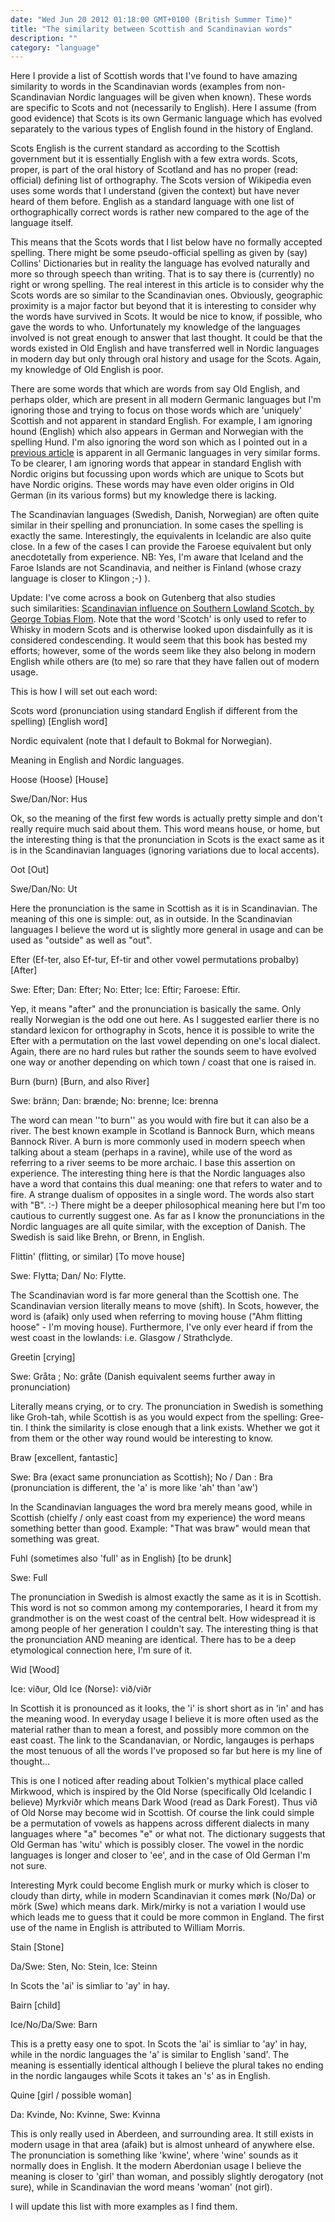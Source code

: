 ```yaml
---
date: "Wed Jun 20 2012 01:18:00 GMT+0100 (British Summer Time)"
title: "The similarity between Scottish and Scandinavian words"
description: ""
category: "language"
---
```

Here I provide a list of Scottish words that I've found to have amazing similarity to words in the Scandinavian words (examples from non-Scandinavian Nordic languages will be given when known). These words are specific to Scots and not (necessarily to English). Here I assume (from good evidence) that Scots is its own Germanic language which has evolved separately to the various types of English found in the history of England.

Scots English is the current standard as according to the Scottish government but it is essentially English with a few extra words. Scots, proper, is part of the oral history of Scotland and has no proper (read: official) defining list of orthography. The Scots version of Wikipedia even uses some words that I understand (given the context) but have never heard of them before. English as a standard language with one list of orthographically correct words is rather new compared to the age of the language itself.

This means that the Scots words that I list below have no formally accepted spelling. There might be some pseudo-official spelling as given by (say) Collins' Dictionaries but in reality the language has evolved naturally and more so through speech than writing. That is to say there is (currently) no right or wrong spelling. The real interest in this article is to consider why the Scots words are so similar to the Scandinavian ones. Obviously, geographic proximity is a major factor but beyond that it is interesting to consider why the words have survived in Scots. It would be nice to know, if possible, who gave the words to who. Unfortunately my knowledge of the languages involved is not great enough to answer that last thought. It could be that the words existed in Old English and have transferred well in Nordic languages in modern day but only through oral history and usage for the Scots. Again, my knowledge of Old English is poor.

There are some words that which are words from say Old English, and perhaps older, which are present in all modern Germanic languages but I'm ignoring those and trying to focus on those words which are 'uniquely' Scottish and not apparent in standard English. For example, I am ignoring hound (English) which also appears in German and Norwegian with the spelling Hund. I'm also ignoring the word son which as I pointed out in a [previous article](/web/20160425012408/http://www.esoteriic.com/thoughts/23-culture/74-etymology-and-phonology-of-thomson-or-why-thompson-is-not-correct) is apparent in all Germanic languages in very similar forms. To be clearer, I am ignoring words that appear in standard English with Nordic origins but focussing upon words which are unique to Scots but have Nordic origins. These words may have even older origins in Old German (in its various forms) but my knowledge there is lacking.

The Scandinavian languages (Swedish, Danish, Norwegian) are often quite similar in their spelling and pronunciation. In some cases the spelling is exactly the same. Interestingly, the equivalents in Icelandic are also quite close. In a few of the cases I can provide the Faroese equivalent but only anecdotetally from experience. NB: Yes, I'm aware that Iceland and the Faroe Islands are not Scandinavia, and neither is Finland (whose crazy language is closer to Klingon ;-) ).

Update: I've come across a book on Gutenberg that also studies such similarities: [Scandinavian influence on Southern Lowland Scotch, by George Tobias Flom](/web/20160425012408/http://www.gutenberg.org/dirs/1/4/6/0/14604/14604-h/14604-h.htm "Scandinavian influence on Southern Lowland Scotch, by George Tobias Flom"). Note that the word 'Scotch' is only used to refer to Whisky in modern Scots and is otherwise looked upon disdainfully as it is considered condescending. It would seem that this book has bested my efforts; however, some of the words seem like they also belong in modern English while others are (to me) so rare that they have fallen out of modern usage.

This is how I will set out each word:

Scots word (pronunciation using standard English if different from the spelling) \[English word\]

Nordic equivalent (note that I default to Bokmal for Norwegian).

Meaning in English and Nordic languages.

Hoose (Hoose) \[House\]

Swe/Dan/Nor: Hus

Ok, so the meaning of the first few words is actually pretty simple and don't really require much said about them. This word means house, or home, but the interesting thing is that the pronunciation in Scots is the exact same as it is in the Scandinavian languages (ignoring variations due to local accents).

Oot \[Out\]

Swe/Dan/No: Ut

Here the pronunciation is the same in Scottish as it is in Scandinavian. The meaning of this one is simple: out, as in outside. In the Scandinavian languages I believe the word ut is slightly more general in usage and can be used as "outside" as well as "out".

Efter (Ef-ter, also Ef-tur, Ef-tir and other vowel permutations probalby) \[After\]

Swe: Efter; Dan: Efter; No: Etter; Ice: Eftir; Faroese: Eftir.

Yep, it means "after" and the pronunciation is basically the same. Only really Norwegian is the odd one out here. As I suggested earlier there is no standard lexicon for orthography in Scots, hence it is possible to write the Efter with a permutation on the last vowel depending on one's local dialect. Again, there are no hard rules but rather the sounds seem to have evolved one way or another depending on which town / coast that one is raised in.

Burn (burn) \[Burn, and also River\]

Swe: bränn; Dan: brænde; No: brenne; Ice: brenna

The word can mean ''to burn'' as you would with fire but it can also be a river. The best known example in Scotland is Bannock Burn, which means Bannock River. A burn is more commonly used in modern speech when talking about a steam (perhaps in a ravine), while use of the word as referring to a river seems to be more archaic. I base this assertion on experience. The interesting thing here is that the Nordic languages also have a word that contains this dual meaning: one that refers to water and to fire. A strange dualism of opposites in a single word. The words also start with "B". :-) There might be a deeper philosophical meaning here but I'm too cautious to currently suggest one. As far as I know the pronunciations in the Nordic languages are all quite similar, with the exception of Danish. The Swedish is said like Brehn, or Brenn, in English.

Flittin' (flitting, or similar) \[To move house\]

Swe: Flytta; Dan/ No: Flytte.

The Scandinavian word is far more general than the Scottish one. The Scandinavian version literally means to move (shift). In Scots, however, the word is (afaik) only used when referring to moving house ("Ahm flitting hoose" - I'm moving house). Furthermore, I've only ever heard if from the west coast in the lowlands: i.e. Glasgow / Strathclyde.

Greetin \[crying\]

Swe: Gråta ; No: gråte (Danish equivalent seems further away in pronunciation)

Literally means crying, or to cry. The pronunciation in Swedish is something like Groh-tah, while Scottish is as you would expect from the spelling: Gree-tin. I think the similarity is close enough that a link exists. Whether we got it from them or the other way round would be interesting to know.

Braw \[excellent, fantastic\]

Swe: Bra (exact same pronunciation as Scottish); No / Dan : Bra (pronunciation is different, the 'a' is more like 'ah' than 'aw')

In the Scandinavian languages the word bra merely means good, while in Scottish (chielfy / only east coast from my experience) the word means something better than good. Example: "That was braw" would mean that something was great.

Fuhl (sometimes also 'full' as in English) \[to be drunk\]

Swe: Full

The pronunciation in Swedish is almost exactly the same as it is in Scottish. This word is not so common among my contemporaries, I heard it from my grandmother is on the west coast of the central belt. How widespread it is among people of her generation I couldn't say. The interesting thing is that the pronunciation AND meaning are identical. There has to be a deep etymological connection here, I'm sure of it.

Wid \[Wood\]

Ice: viður, Old Ice (Norse): við/viðr

In Scottish it is pronounced as it looks, the 'i' is short short as in 'in' and has the meaning wood. In everyday usage I believe it is more often used as the material rather than to mean a forest, and possibly more common on the east coast. The link to the Scandanavian, or Nordic, langauges is perhaps the most tenuous of all the words I've proposed so far but here is my line of thought...

This is one I noticed after reading about Tolkien's mythical place called Mirkwood, which is inspired by the Old Norse (specifically Old Icelandic I believe) Myrkviðr which means Dark Wood (read as Dark Forest). Thus við of Old Norse may become wid in Scottish. Of course the link could simple be a permutation of vowels as happens across different dialects in many languages where "a" becomes "e" or what not. The dictionary suggests that Old German has 'witu' which is possibly closer. The vowel in the nordic languages is longer and closer to 'ee', and in the case of Old German I'm not sure.

Interesting Myrk could become English murk or murky which is closer to cloudy than dirty, while in modern Scandinavian it comes mørk (No/Da) or mörk (Swe) which means dark. Mirk/mirky is not a variation I would use which leads me to guess that it could be more common in England. The first use of the name in English is attributed to William Morris.

Stain \[Stone\]

Da/Swe: Sten, No: Stein, Ice: Steinn

In Scots the 'ai' is simliar to 'ay' in hay.

Bairn \[child\]

Ice/No/Da/Swe: Barn

This is a pretty easy one to spot. In Scots the 'ai' is simliar to 'ay' in hay, while in the nordic languages the 'a' is similar to English 'sand'. The meaning is essentially identical although I believe the plural takes no ending in the nordic langauges while Scots it takes an 's' as in English.

Quine \[girl / possible woman\]

Da: Kvinde, No: Kvinne, Swe: Kvinna

This is only really used in Aberdeen, and surrounding area. It still exists in modern usage in that area (afaik) but is almost unheard of anywhere else. The pronunciation is something like 'kwine', where 'wine' sounds as it normally does in English. It the modern Aberdonian usage I believe the meaning is closer to 'girl' than woman, and possibly slightly derogatory (not sure), while in Scandinavian the word means 'woman' (not girl).

I will update this list with more examples as I find them.